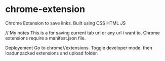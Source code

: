 # chrome-extension
 Chrome Extension to save links. Built using CSS HTML JS

 // My notes
 This is a for saving current tab url or any url i want to. 
 Chrome extensions require a manifest.json file. 

 Deployement
 Go to chrome//extensions. Toggle developer mode. then loadunpacked extensions and upload folder.
